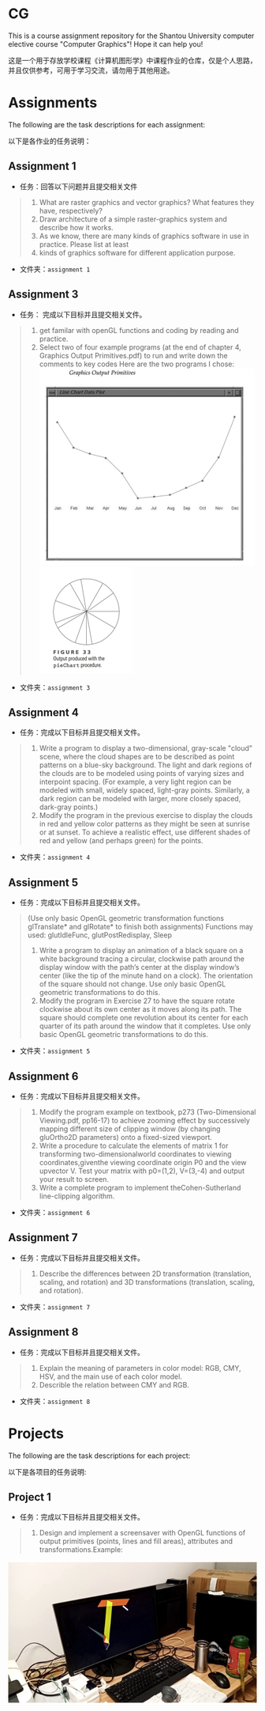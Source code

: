 <!--
 * @Author: hiddenSharp429 z404878860@163.com
 * @Date: 2024-11-04 18:35:53
 * @LastEditors: hiddenSharp429 z404878860@163.com
 * @LastEditTime: 2024-11-16 22:14:29
-->
# CG

This is a course assignment repository for the Shantou University computer elective course "Computer Graphics"! Hope it can help you!

这是一个用于存放学校课程《计算机图形学》中课程作业的仓库，仅是个人思路，并且仅供参考，可用于学习交流，请勿用于其他用途。

# Assignments
The following are the task descriptions for each assignment:

以下是各作业的任务说明：
## Assignment 1
- 任务：回答以下问题并且提交相关文件
> 1. What are raster graphics and vector graphics? What features they have, respectively?
> 2. Draw architecture of a simple raster-graphics system and describe how it works.
> 3. As we know, there are many kinds of graphics software in use in practice. Please list at least 
> 4. kinds of graphics software for different application purpose.
- 文件夹：`assignment 1`

## Assignment 3
- 任务： 完成以下目标并且提交相关文件。
> 1. get familar with openGL functions and coding by reading and practice.
> 2. Select two of four example programs (at the end of chapter 4, Graphics Output Primitives.pdf) to run and write down the comments to key codes
Here are the two programs I chose:
![alt text](img/assignment3_1.png)
![alt text](img/assignment3_2.png)
- 文件夹：`assignment 3`

## Assignment 4
- 任务：完成以下目标并且提交相关文件。
> 1. Write a program to display a two-dimensional, gray-scale "cloud" scene, where
the cloud shapes are to be described as point patterns on a blue-sky background.
The light and dark regions of the clouds are to be modeled using points of varying
sizes and interpoint spacing. (For example, a very light region can be modeled with
small, widely spaced, light-gray points. Similarly, a dark region can be modeled
with larger, more closely spaced, dark-gray points.)
> 2. Modify the program in the previous exercise to display the clouds in red and yellow
color patterns as they might be seen at sunrise or at sunset. To achieve a realistic
effect, use different shades of red and yellow (and perhaps green) for the points.
- 文件夹：`assignment 4`

## Assignment 5
- 任务：完成以下目标并且提交相关文件。
> (Use only basic OpenGL geometric transformation functions glTranslate* and glRotate* to finish both assignments)
> Functions may used: glutIdleFunc, glutPostRedisplay, Sleep
> 1. Write a program to display an animation of a black square on a white background tracing a circular, clockwise path around the display window with the path’s center at the display window’s center (like the tip of the minute hand on a clock). The orientation of the square should not change. Use only basic OpenGL geometric transformations to do this.
> 2. Modify the program in Exercise 27 to have the square rotate clockwise about its own center as it moves along its path. The square should complete one revolution about its center for each quarter of its path around the window that it completes. Use only basic OpenGL geometric transformations to do this.

- 文件夹：`assignment 5`

## Assignment 6
- 任务：完成以下目标并且提交相关文件。
> 1. Modify the program example on textbook, p273 (Two-Dimensional Viewing.pdf, pp16-17) to achieve zooming effect by successively mapping different size of clipping window (by changing gluOrtho2D parameters) onto a fixed-sized viewport.
> 2. Write a procedure to calculate the elements of matrix 1 for transforming two-dimensionalworld coordinates to viewing coordinates,giventhe viewing coordinate origin P0 and the view upvector V. Test your matrix with p0=(1,2), V=(3,-4) and output your result to screen.
> 3. Write a complete program to implement theCohen-Sutherland line-clipping algorithm.
- 文件夹：`assignment 6`

## Assignment 7
- 任务：完成以下目标并且提交相关文件。
> 1. Describe the differences between 2D transformation (translation, scaling, and rotation) and 3D transformations (translation, scaling, and rotation).


- 文件夹：`assignment 7`

## Assignment 8
- 任务：完成以下目标并且提交相关文件。
> 1. Explain the meaning of parameters in color model: RGB, CMY, HSV, and the main use of each color model.
> 2. Describle the relation between CMY and RGB.

- 文件夹：`assignment 8`

# Projects
The following are the task descriptions for each project:

以下是各项目的任务说明:
## Project 1
- 任务：完成以下目标并且提交相关文件。
> 1. Design and implement a screensaver with OpenGL functions of output primitives (points, lines and fill areas), attributes and transformations.Example:

![alt text](img/project1.png)